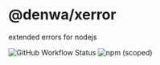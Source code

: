 # @denwa/xerror
extended errors for nodejs

![GitHub Workflow Status](https://img.shields.io/github/actions/workflow/status/juanka881/denwa-xerror/build.yml?branch=master)
![npm (scoped)](https://img.shields.io/npm/v/@denwa/xerror)


